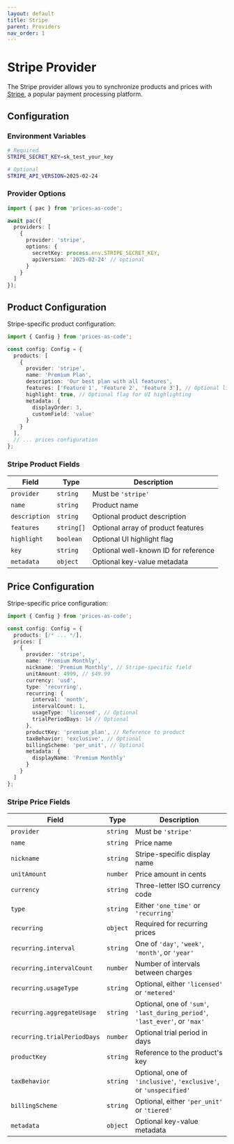 ```yaml
---
layout: default
title: Stripe
parent: Providers
nav_order: 1
---
```


# Stripe Provider

The Stripe provider allows you to synchronize products and prices with [Stripe](https://stripe.com/), a popular payment processing platform.

## Configuration

### Environment Variables

```bash
# Required
STRIPE_SECRET_KEY=sk_test_your_key

# Optional
STRIPE_API_VERSION=2025-02-24
```

### Provider Options

```typescript
import { pac } from 'prices-as-code';

await pac({
  providers: [
    {
      provider: 'stripe',
      options: {
        secretKey: process.env.STRIPE_SECRET_KEY,
        apiVersion: '2025-02-24' // optional
      }
    }
  ]
});
```

## Product Configuration

Stripe-specific product configuration:

```typescript
import { Config } from 'prices-as-code';

const config: Config = {
  products: [
    {
      provider: 'stripe',
      name: 'Premium Plan',
      description: 'Our best plan with all features',
      features: ['Feature 1', 'Feature 2', 'Feature 3'], // Optional list of features
      highlight: true, // Optional flag for UI highlighting
      metadata: {
        displayOrder: 3,
        customField: 'value'
      }
    }
  ],
  // ... prices configuration
};
```

### Stripe Product Fields

| Field | Type | Description |
|-------|------|-------------|
| `provider` | `string` | Must be `'stripe'` |
| `name` | `string` | Product name |
| `description` | `string` | Optional product description |
| `features` | `string[]` | Optional array of product features |
| `highlight` | `boolean` | Optional UI highlight flag |
| `key` | `string` | Optional well-known ID for reference |
| `metadata` | `object` | Optional key-value metadata |

## Price Configuration

Stripe-specific price configuration:

```typescript
import { Config } from 'prices-as-code';

const config: Config = {
  products: [/* ... */],
  prices: [
    {
      provider: 'stripe',
      name: 'Premium Monthly',
      nickname: 'Premium Monthly', // Stripe-specific field
      unitAmount: 4999, // $49.99
      currency: 'usd',
      type: 'recurring',
      recurring: {
        interval: 'month',
        intervalCount: 1,
        usageType: 'licensed', // Optional
        trialPeriodDays: 14 // Optional
      },
      productKey: 'premium_plan', // Reference to product
      taxBehavior: 'exclusive', // Optional
      billingScheme: 'per_unit', // Optional
      metadata: {
        displayName: 'Premium Monthly'
      }
    }
  ]
};
```

### Stripe Price Fields

| Field | Type | Description |
|-------|------|-------------|
| `provider` | `string` | Must be `'stripe'` |
| `name` | `string` | Price name |
| `nickname` | `string` | Stripe-specific display name |
| `unitAmount` | `number` | Price amount in cents |
| `currency` | `string` | Three-letter ISO currency code |
| `type` | `string` | Either `'one_time'` or `'recurring'` |
| `recurring` | `object` | Required for recurring prices |
| `recurring.interval` | `string` | One of `'day'`, `'week'`, `'month'`, or `'year'` |
| `recurring.intervalCount` | `number` | Number of intervals between charges |
| `recurring.usageType` | `string` | Optional, either `'licensed'` or `'metered'` |
| `recurring.aggregateUsage` | `string` | Optional, one of `'sum'`, `'last_during_period'`, `'last_ever'`, or `'max'` |
| `recurring.trialPeriodDays` | `number` | Optional trial period in days |
| `productKey` | `string` | Reference to the product's key |
| `taxBehavior` | `string` | Optional, one of `'inclusive'`, `'exclusive'`, or `'unspecified'` |
| `billingScheme` | `string` | Optional, either `'per_unit'` or `'tiered'` |
| `metadata` | `object` | Optional key-value metadata |